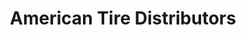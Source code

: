 ---
title: "American Tire Distributors"
url: /san-angelo/american-tire-distributors/
shop: tyres
---